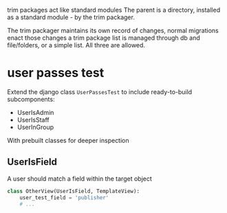 
trim packages act like standard modules
The parent is a directory, installed as a standard module - by the trim packager.

The trim packager maintains its own record of changes,
normal migrations enact those changes
a trim package list is managed through db and file/folders, or a simple list.
    All three are allowed.


# user passes test

Extend the django class `UserPassesTest` to include ready-to-build subcomponents:

+ UserIsAdmin
+ UserIsStaff
+ UserInGroup

With prebuilt classes for deeper inspection

## UserIsField

A user should match a field within the target object

```py
class OtherView(UserIsField, TemplateView):
    user_test_field = 'publisher'
    # ...
```

